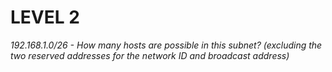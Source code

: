 # LEVEL 2

*192.168.1.0/26 - How many hosts are possible in this subnet? (excluding the two reserved addresses for the network ID and broadcast address)*